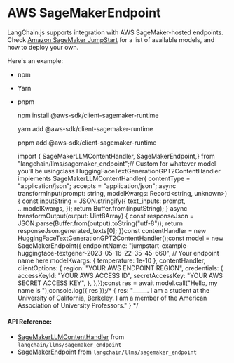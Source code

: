 AWS SageMakerEndpoint
=====================

LangChain.js supports integration with AWS SageMaker-hosted endpoints. Check [Amazon SageMaker JumpStart](https://aws.amazon.com/sagemaker/jumpstart/) for a list of available models, and how to deploy your own.

Here's an example:

*   npm
*   Yarn
*   pnpm

    npm install @aws-sdk/client-sagemaker-runtime

    yarn add @aws-sdk/client-sagemaker-runtime

    pnpm add @aws-sdk/client-sagemaker-runtime

    import {  SageMakerLLMContentHandler,  SageMakerEndpoint,} from "langchain/llms/sagemaker_endpoint";// Custom for whatever model you'll be usingclass HuggingFaceTextGenerationGPT2ContentHandler  implements SageMakerLLMContentHandler{  contentType = "application/json";  accepts = "application/json";  async transformInput(prompt: string, modelKwargs: Record<string, unknown>) {    const inputString = JSON.stringify({      text_inputs: prompt,      ...modelKwargs,    });    return Buffer.from(inputString);  }  async transformOutput(output: Uint8Array) {    const responseJson = JSON.parse(Buffer.from(output).toString("utf-8"));    return responseJson.generated_texts[0];  }}const contentHandler = new HuggingFaceTextGenerationGPT2ContentHandler();const model = new SageMakerEndpoint({  endpointName:    "jumpstart-example-huggingface-textgener-2023-05-16-22-35-45-660", // Your endpoint name here  modelKwargs: { temperature: 1e-10 },  contentHandler,  clientOptions: {    region: "YOUR AWS ENDPOINT REGION",    credentials: {      accessKeyId: "YOUR AWS ACCESS ID",      secretAccessKey: "YOUR AWS SECRET ACCESS KEY",    },  },});const res = await model.call("Hello, my name is ");console.log({ res });/*  {    res: "_____. I am a student at the University of California, Berkeley. I am a member of the American Association of University Professors."  } */

#### API Reference:

*   [SageMakerLLMContentHandler](/docs/api/llms_sagemaker_endpoint/types/SageMakerLLMContentHandler) from `langchain/llms/sagemaker_endpoint`
*   [SageMakerEndpoint](/docs/api/llms_sagemaker_endpoint/classes/SageMakerEndpoint) from `langchain/llms/sagemaker_endpoint`